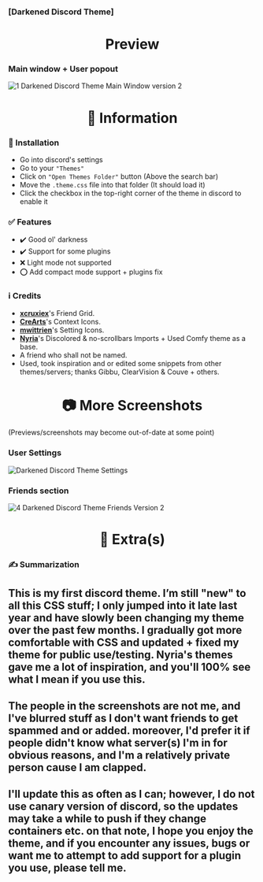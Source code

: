 ### [Darkened Discord Theme]

<h1 align="center">Preview</h1>

### Main window + User popout
![1  Darkened Discord Theme Main Window version 2](https://user-images.githubusercontent.com/78914154/153709567-d46dfd0c-766b-49eb-b177-1c6befc2e75f.png)

<h1 align="center">📌 Information</h1>

### 📢 Installation
- Go into discord's settings
- Go to your `"Themes"`
- Click on `"Open Themes Folder"` button (Above the search bar)
- Move the `.theme.css` file into that folder (It should load it)
- Click the checkbox in the top-right corner of the theme in discord to enable it
### ✅ Features
* ✔️ Good ol' darkness
* ✔️ Support for some plugins
* ❌ Light mode not supported
* ⭕ Add compact mode support + plugins fix
### ℹ️ Credits
* **[xcruxiex](https://github.com/xcruxiex)**'s Friend Grid.
* **[CreArts](https://github.com/CreArts-Community)**'s Context Icons.
* **[mwittrien](https://github.com/mwittrien)**'s Setting Icons.
* **[Nyria](https://github.com/NYRI4)**'s Discolored & no-scrollbars Imports + Used Comfy theme as a base.
* A friend who shall not be named.
* Used, took inspiration and or edited some snippets from other themes/servers; thanks Gibbu, ClearVision & Couve + others. 

<h1 align="center">📷 More Screenshots</h1>

(Previews/screenshots may become out-of-date at some point)
### User Settings
![Darkened Discord Theme Settings](https://user-images.githubusercontent.com/78914154/153611286-5dda1a70-9f60-4234-ac53-cfb0f6e98d7a.png)
### Friends section
![4  Darkened Discord Theme Friends Version 2](https://user-images.githubusercontent.com/78914154/153709178-a850baeb-9fbb-4168-929b-3ae5755fa61b.png)

<h1 align="center">📜 Extra(s)</h1>

### ✍ Summarization
This is my first discord theme. I’m still "new" to all this CSS stuff; I only jumped into it late last year and have slowly been changing my theme over the past few months. I gradually got more comfortable with CSS and updated + fixed my theme for public use/testing. Nyria's themes gave me a lot of inspiration, and you'll 100% see what I mean if you use this.
---
The people in the screenshots are not me, and I've blurred stuff as I don't want friends to get spammed and or added. moreover, I'd prefer it if people didn't know what server(s) I'm in for obvious reasons, and I'm a relatively private person cause I am clapped.
---
I'll update this as often as I can; however, I do not use canary version of discord, so the updates may take a while to push if they change containers etc. on that note, I hope you enjoy the theme, and if you encounter any issues, bugs or want me to attempt to add support for a plugin you use, please tell me.
---
